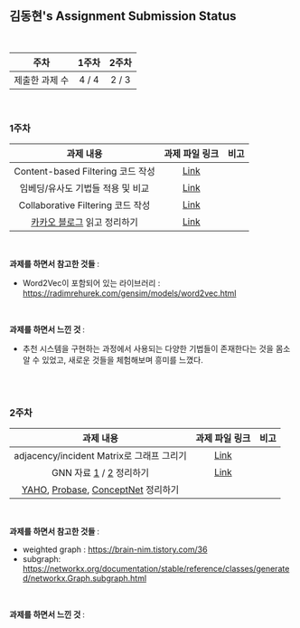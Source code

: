 ## 김동현's Assignment Submission Status

<br>

| 주차 | 1주차 | 2주차 |
| :---: | :---: | :---: |
| 제출한 과제 수 | 4 / 4 | 2 / 3 | 

<br>

### 1주차

| 과제 내용 | 과제 파일 링크 | 비고 |
| :---: | :---: | :---: |
| Content-based Filtering 코드 작성 | [Link](https://github.com/gachonEDA/assignment/blob/main/1%EA%B8%B0/%EA%B9%80%EB%8F%99%ED%98%84/1%EC%A3%BC%EC%B0%A8/content_based_filtering.ipynb) |  |
| 임베딩/유사도 기법들 적용 및 비교 | [Link](https://github.com/gachonEDA/assignment/blob/main/1%EA%B8%B0/%EA%B9%80%EB%8F%99%ED%98%84/1%EC%A3%BC%EC%B0%A8/%EC%9E%84%EB%B2%A0%EB%94%A9_%EC%9C%A0%EC%82%AC%EB%8F%84_%EB%B9%84%EA%B5%90.md) |  |
| Collaborative Filtering 코드 작성 | [Link](https://github.com/gachonEDA/assignment/blob/main/1%EA%B8%B0/%EA%B9%80%EB%8F%99%ED%98%84/1%EC%A3%BC%EC%B0%A8/collaborative_filtering.ipynb) |  |
| [카카오 블로그](https://tech.kakao.com/2021/10/18/collaborative-filtering/) 읽고 정리하기 | [Link](https://github.com/gachonEDA/assignment/blob/main/1%EA%B8%B0/%EA%B9%80%EB%8F%99%ED%98%84/1%EC%A3%BC%EC%B0%A8/%EC%B9%B4%EC%B9%B4%EC%98%A4%20%EB%B8%94%EB%A1%9C%EA%B7%B8%20%EC%9D%BD%EA%B3%A0%20%EC%A0%95%EB%A6%AC%ED%95%98%EA%B8%B0.txt) |  |
<br>

<b> 과제를 하면서 참고한 것들 </b> :

* Word2Vec이 포함되어 있는 라이브러리 : https://radimrehurek.com/gensim/models/word2vec.html


<br>

<b> 과제를 하면서 느낀 것 </b> :
* 추천 시스템을 구현하는 과정에서 사용되는 다양한 기법들이 존재한다는 것을 몸소 알 수 있었고, 새로운 것들을 체험해보며 흥미를 느꼈다.

 

<br>
<br>

### 2주차

| 과제 내용 | 과제 파일 링크 | 비고 |
| :---: | :---: | :---: |
| adjacency/incident Matrix로 그래프 그리기 | [Link](https://github.com/gachonEDA/assignment/blob/main/1%EA%B8%B0/%EA%B9%80%EB%8F%99%ED%98%84/2%EC%A3%BC%EC%B0%A8/graph_to_matrix.ipynb) |  |
| GNN 자료 [1](https://velog.io/@whattsup_kim/Graph-Neural-Networks-%EA%B8%B0%EB%B3%B8-%EC%89%BD%EA%B2%8C-%EC%9D%B4%ED%95%B4%ED%95%98%EA%B8%B0) / [2](https://medium.com/watcha/gnn-%EC%86%8C%EA%B0%9C-%EA%B8%B0%EC%B4%88%EB%B6%80%ED%84%B0-%EB%85%BC%EB%AC%B8%EA%B9%8C%EC%A7%80-96567b783479) 정리하기 | [Link](https://github.com/gachonEDA/assignment/blob/main/1%EA%B8%B0/%EA%B9%80%EB%8F%99%ED%98%84/2%EC%A3%BC%EC%B0%A8/GNN%20%EC%9E%90%EB%A3%8C%20%EC%A0%95%EB%A6%AC.txt) |  |
| [YAHO](https://asiabiega.github.io/papers/yago3_cidr2015.pdf), [Probase](https://www.researchgate.net/publication/241623566_Probase_A_probabilistic_taxonomy_for_text_understanding), [ConceptNet](https://arxiv.org/pdf/1612.03975.pdf) 정리하기 |  |  |
<br>

<b> 과제를 하면서 참고한 것들 </b> :

- weighted graph : https://brain-nim.tistory.com/36
- subgraph: https://networkx.org/documentation/stable/reference/classes/generated/networkx.Graph.subgraph.html


<br>

<b> 과제를 하면서 느낀 것 </b> :


 

<br>
<br>
